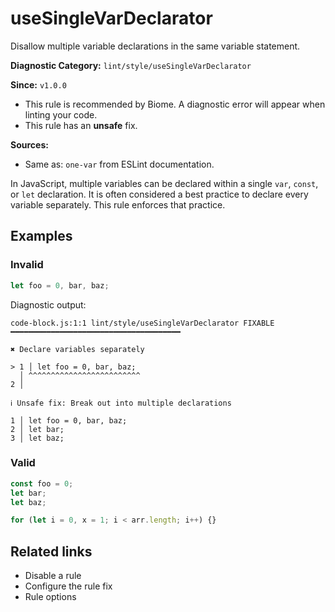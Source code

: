 # useSingleVarDeclarator

Disallow multiple variable declarations in the same variable statement.

**Diagnostic Category:** `lint/style/useSingleVarDeclarator`

**Since:** `v1.0.0`

- This rule is recommended by Biome. A diagnostic error will appear when linting your code.
- This rule has an **unsafe** fix.

**Sources:** 
- Same as: `one-var` from ESLint documentation.

In JavaScript, multiple variables can be declared within a single `var`, `const`, or `let` declaration. It is often considered a best practice to declare every variable separately. This rule enforces that practice.

## Examples

### Invalid

```js
let foo = 0, bar, baz;
```

Diagnostic output:
```
code-block.js:1:1 lint/style/useSingleVarDeclarator FIXABLE ━━━━━━━━━━━━━━━━━━━━━━━━━━━━━━━━━━━━━━

✖ Declare variables separately

> 1 │ let foo = 0, bar, baz;
  │ ^^^^^^^^^^^^^^^^^^^^^^^^^
2 │ 

ℹ Unsafe fix: Break out into multiple declarations

1 │ let foo = 0, bar, baz;
2 │ let bar;
3 │ let baz;
```

### Valid

```js
const foo = 0;
let bar;
let baz;
```

```js
for (let i = 0, x = 1; i < arr.length; i++) {}
```

## Related links

- Disable a rule
- Configure the rule fix
- Rule options